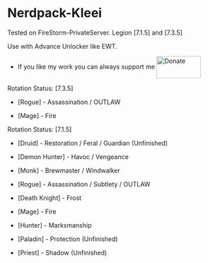 # Nerdpack-Kleei
Tested on FireStorm-PrivateServer. Legion [7.1.5] and [7.3.5]

Use with Advance Unlocker like EWT.

- If you like my work you can always support me <a href="https://www.paypal.me/thekleei"><img src="https://pbs.twimg.com/media/DgQW88wVAAAFWeI.jpg" alt="Donate" width="100" height="50" align = "center" /></a>

Rotation Status: [7.3.5]

- [Rogue] - Assassination / OUTLAW

- [Mage] - Fire

Rotation Status: [7.1.5]

- [Druid] - Restoration / Feral / Guardian (Unfinished)

- [Demon Hunter] - Havoc / Vengeance

- [Monk] - Brewmaster / Windwalker

- [Rogue] - Assassination / Subtlety / OUTLAW

- [Death Knight] - Frost

- [Mage] - Fire

- [Hunter] - Marksmanship

- [Paladin] - Protection (Unfinished)

- [Priest] - Shadow (Unfinished)
